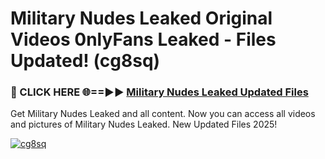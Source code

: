 # Military Nudes Leaked Original Videos 0nlyFans Leaked - Files Updated! (cg8sq)

<h3>🔴 CLICK HERE 🌐==►► <a href="https://tinyurl.com/yrmya6cz" rel="nofollow">Military Nudes Leaked Updated Files</a></h3>

Get Military Nudes Leaked and all content. Now you can access all videos and pictures of Military Nudes Leaked. New Updated Files 2025!

[![cg8sq](https://i.imgur.com/FMdXYCs.gif)](https://tinyurl.com/yrmya6cz)
